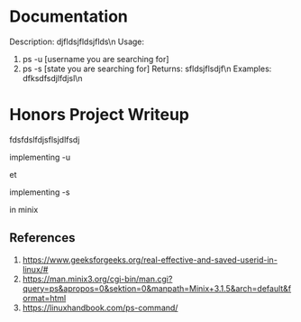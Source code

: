 # Documentation
Description: 
djfldsjfldsjflds\n
Usage:
  1. ps -u [username you are searching for]
  2. ps -s [state you are searching for]
Returns:
sfldsjflsdjf\n
Examples:
dfksdfsdjlfdjsl\n
# Honors Project Writeup

fdsfdslfdjsflsjdlfsdj

implementing -u

et

implementing -s

in minix

## References
1. https://www.geeksforgeeks.org/real-effective-and-saved-userid-in-linux/#
2. https://man.minix3.org/cgi-bin/man.cgi?query=ps&apropos=0&sektion=0&manpath=Minix+3.1.5&arch=default&format=html
3. https://linuxhandbook.com/ps-command/
